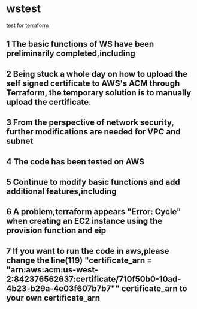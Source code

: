 # wstest
test for terraform
## 1 The basic functions of WS have been preliminarily completed,including
## 2 Being stuck a whole day on how to upload the self signed certificate to AWS's ACM through Terraform, the temporary solution is to manually upload the certificate.
## 3 From the perspective of network security, further modifications are needed for VPC and subnet
## 4 The code has been tested on AWS
## 5 Continue to modify basic functions and add additional features,including
## 6 A problem,terraform appears "Error: Cycle" when creating an EC2 instance using the provision function and eip
## 7 If you want to run the code in aws,please change the line(119) "certificate_arn   = "arn:aws:acm:us-west-2:842376562637:certificate/710f50b0-10ad-4b23-b29a-4e03f607b7b7"" certificate_arn to your own certificate_arn
